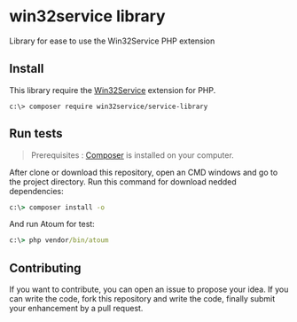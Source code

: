 # win32service library

Library for ease to use the Win32Service PHP extension

## Install

This library require the [Win32Service](https://pecl.php.net/package/win32service) extension for PHP.

```
c:\> composer require win32service/service-library
```


## Run tests

> Prerequisites : [Composer](https://getcomposer.org) is installed on your computer.

After clone or download this repository, open an CMD windows and go to the project directory.
Run this command for download nedded dependencies:

```cmd
c:\> composer install -o
```

And run Atoum for test:

```cmd
c:\> php vendor/bin/atoum
```

## Contributing

If you want to contribute, you can open an issue to propose your idea.
If you can write the code, fork this repository and write the code, finally submit your enhancement by a pull request.
